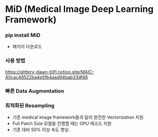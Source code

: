 # MiD (Medical Image Deep Learning Framework)


### pip install MiD
- 패키지 다운로드


### 사용 방법
https://glittery-dawn-b91.notion.site/MAIC-40cac48522ba4e5fb4aad94bab33df48


### 빠른 Data Augmentation


### 최적화된 Resampling
- 기존 medical image framework들과 달리 완전한 Vectorization 지원.
- Full Patch Size 모델을 진행할 때는 GPU 메소드 지원
- 기존 대비 50% 이상 속도 향상.
